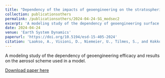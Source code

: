 ```yaml
---
title: "Dependency of the impacts of geoengineering on the stratospheric sulfur injection strategy – Part 2: How changes in the hydrological cycle depend on the injection rate and model used"
collection: publicationsothers
permalink: /publicationsothers/2024-04-24-SG_modsec2
excerpt: 'A modeling study of the dependency of geoengineering surface impacts on climate model and prescribed aerosol distribution'
date: 2024-04-24
venue: 'Earth System Dynamics'
paperurl: 'https://doi.org/10.5194/esd-15-405-2024'
citation: 'Laakso, A., Visioni, D., Niemeier, U., Tilmes, S., and Kokkola, H.: Dependency of the impacts of geoengineering on the stratospheric sulfur injection strategy – Part 2: How changes in the hydrological cycle depend on the injection rate and model used, Earth Syst. Dynam., 15, 405–427, https://doi.org/10.5194/esd-15-405-2024, 2024.'
---
```


A modeling study of the dependency of geoengineering efficacy and results on the aerosol scheme used in a model.

[Download paper here](https://doi.org/10.5194/esd-15-405-2024)

